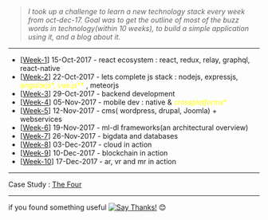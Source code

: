 
> *I took up a challenge to learn a new technology stack every week from oct-dec-17. Goal was to get the outline of most of the buzz words in technology(within 10 weeks), to build a simple application using it, and a blog about it.*

*********************
* [[Week-1](https://github.com/gopala-kr/weekend-with-github/tree/master/Projects-Blogs/01-react-ecosystem)] 15-Oct-2017 - react ecosystem : react, redux, relay, graphql, react-native
* [[Week-2](https://github.com/gopala-kr/weekend-with-github/tree/master/Projects-Blogs/02-lets-complete-js-stack)] 22-Oct-2017 - lets complete js stack : nodejs, expressjs, <span style="color:yellow"> *angularjs**, vue.js** </span>, meteorjs
* [[Week-3](https://github.com/gopala-kr/weekend-with-github/tree/master/Projects-Blogs/03-backend-development)] 29-Oct-2017 - backend development
* [[Week-4](https://github.com/gopala-kr/weekend-with-github/blob/master/Projects-Blogs/04-mobile-dev)] 05-Nov-2017 - mobile dev : native & <span style="color:yellow"> *crossplatforms** </span>
* [[Week-5](https://github.com/gopala-kr/weekend-with-github/tree/master/Projects-Blogs/05-opensource-cms)] 12-Nov-2017 - cms( wordpress, drupal, Joomla) + webservices
* [[Week-6](https://github.com/gopala-kr/weekend-with-github/tree/master/Projects-Blogs/06-ml-dl-frameworks)] 19-Nov-2017 - ml-dl frameworks(an architectural overview) 
* [[Week-7](https://github.com/gopala-kr/weekend-with-github/tree/master/Projects-Blogs/07-bigdata-databases)] 26-Nov-2017 - bigdata and databases
* [[Week-8](https://github.com/gopala-kr/weekend-with-github/tree/master/Projects-Blogs/08-cloud-in-action)] 03-Dec-2017 - cloud in action
* [[Week-9](https://github.com/gopala-kr/weekend-with-github/blob/master/Projects-Blogs/09-blockchain-in-action)] 10-Dec-2017 - blockchain in action
* [[Week-10](https://github.com/gopala-kr/weekend-with-github/tree/master/Projects-Blogs/10-AR-VR-MR-in-action)] 17-Dec-2017 - ar, vr and mr in action
*********************


Case Study : [The Four](https://github.com/gopala-kr/10-weeks/tree/master/Projects-Blogs/the-four)

-------------

if you found something useful [![Say Thanks!](https://img.shields.io/badge/Say%20Thanks-!-1EAEDB.svg)](https://saythanks.io/to/gopala-kr) :blush:
